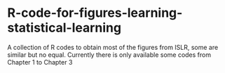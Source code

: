 # R-code-for-figures-learning-statistical-learning
A collection of R codes to obtain most of the figures from ISLR, some are similar but no equal. Currently there is only available some codes from Chapter 1 to Chapter 3 
